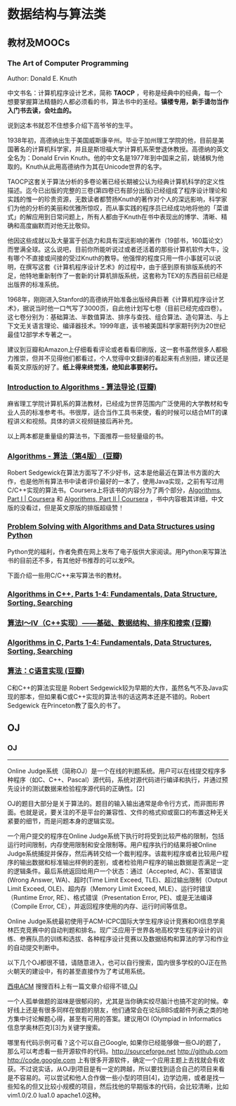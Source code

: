 # 数据结构与算法类

## 教材及MOOCs

### The Art of Computer Programming

Author: Donald E. Knuth

中文书名：计算机程序设计艺术，简称 **TAOCP** ，号称是经典中的经典，每一个想要掌握算法精髓的人都必须看的书，算法书中的圣经。**镇楼专用，新手请勿当作入门书去读，会吐血的。**

说到这本书就忍不住想多介绍下高爷爷的生平。

1938年初，高德纳出生于美国威斯康辛州。毕业于加州理工学院的他，目前是美国著名的计算机科学家，并且是斯坦福大学计算机系荣誉退休教授。高德纳的英文全名为：Donald Ervin Knuth。他的中文名是1977年到中国来之前，姚储枫为他取的。Knuth从此用高德纳作为其在Unicode世界的名字。

TAOCP这套关于算法分析的多卷论著已经长期被公认为经典计算机科学的定义性描述。迄今已出版的完整的三卷(第四卷已有部分出版)已经组成了程序设计理论和实践的惟一的珍贵资源，无数读者都赞扬Knuth的著作对个人的深远影响，科学家们为他的分析的美丽和优雅所惊叹，而从事实践的程序员已经成功地将他的「菜谱式」的解应用到日常问题上，所有人都由于Knuth在书中表现出的博学、清晰、精确和高度幽默而对他无比敬仰。

他因这些成就以及大量富于创造力和具有深远影响的著作（19部书，160篇论文）而誉满全球。这么说吧，目前你所能听说过或者还活着的那些计算机软件大牛，没有哪个不直接或间接的受过Knuth的教导。他强悍的程度只用一件小事就可以说明，在撰写这套《计算机程序设计艺术》的过程中，由于感到原有排版系统的不足，他特地重新制作了一套新的计算机排版系统，这套称为TEX的东西目前已经是出版界的标准系统。

1968年，刚刚进入Stanford的高德纳开始准备出版经典巨著《计算机程序设计艺术》，据说当时他一口气写了3000页，自此他计划写七卷（目前已经完成四卷）。这七卷分别为：基础算法、半数值算法、排序与查找、组合算法、造句算法、与上下文无关语言理论、编译器技术。1999年底，该书被美国科学家期刊列为20世纪最佳12部学术专著之一。

建议到豆瓣和Amazon上仔细看看评论或者看看印刷版，这一套书虽然很多人都极力推崇，但并不见得他们都看过，个人觉得中文翻译的看起来有点别扭，建议还是看英文原版的好了。**纸上得来终觉浅，绝知此事要躬行。**

### [Introduction to Algorithms - 算法导论 (豆瓣)](http://book.douban.com/subject/20432061/)

麻省理工学院计算机系的算法教材，已经成为世界范围内广泛使用的大学教材和专业人员的标准参考书。书很厚，适合当作工具书来使，看的时候可以结合MIT的课程讲义和视频。具体的讲义视频链接后再补充。

以上两本都是重量级的算法书，下面推荐一些轻量级的书。

### [Algorithms - 算法（第4版） (豆瓣)](http://book.douban.com/subject/19952400/)</dt>

Robert Sedgewick在算法方面写了不少好书，这本是他最近在算法书方面的大作，也是他所有算法书中读者评价最好的一本了，使用Java实现，之前有写过用C/C++实现的算法书。Coursera上将该书的内容分为了两个部分，[Algorithms, Part I | Coursera](https://www.coursera.org/course/algs4partI) 和 [Algorithms, Part II | Coursera](https://www.coursera.org/course/algs4partII) ，书中内容极其详细，中文版的没看过，但是英文原版的排版超级赞！

### [Problem Solving with Algorithms and Data Structures using Python](http://interactivepython.org/courselib/static/pythonds/index.html)

Python党的福利，作者免费在网上发布了电子版供大家阅读。用Python来写算法书的目前还不多，有其他好书推荐的可以发PR。

下面介绍一些用C/C++来写算法书的教材。

### [Algorithms in C++, Parts 1-4: Fundamentals, Data Structure, Sorting, Searching](http://www.amazon.com/Algorithms-Parts-1-4-Fundamentals-Structure/dp/0201350882/ref=sr_1_2?ie=UTF8&qid=1412603287&sr=8-2&keywords=Algorithms+Robert+Sedgewick)
### [算法I～IV（C++实现）――基础、数据结构、排序和搜索 (豆瓣)](http://book.douban.com/subject/1143801/)

### [Algorithms in C, Parts 1-4: Fundamentals, Data Structures, Sorting, Searching](http://www.amazon.com/Algorithms-Parts-1-4-Fundamentals-Structures/dp/0201314525/ref=sr_1_2?ie=UTF8&qid=1412603571&sr=8-2&keywords=Algorithms+in+C)
### [算法：C语言实现 (豆瓣)](http://book.douban.com/subject/4065258/)

C和C++的算法实现是 Robert Sedgewick较为早期的大作，虽然名气不及Java实现的那本，但如果看C或C++实现的算法书的话这两本还是不错的。Robert Sedgewick 在Princeton教了蛮久的书了。

## OJ


### OJ

* * * * *

Online Judge系统（简称OJ）是一个在线的判题系统。用户可以在线提交程序多种程序（如C、C++、Pascal）源代码，系统对源代码进行编译和执行，并通过预先设计的测试数据来检验程序源代码的正确性。[2]

OJ的题目大部分是关于算法的。题目的输入输出通常是命令行方式，而非图形界面。也就是说，要关注的不是平台的兼容性、文件的格式抑或窗口的布置这种无关紧要的细节，而是问题本身的逻辑实现。

一个用户提交的程序在Online Judge系统下执行时将受到比较严格的限制，包括运行时间限制，内存使用限制和安全限制等。用户程序执行的结果将被Online Judge系统捕捉并保存，然后再转交给一个裁判程序。该裁判程序或者比较用户程序的输出数据和标准输出样例的差别，或者检验用户程序的输出数据是否满足一定的逻辑条件。最后系统返回给用户一个状态：通过（Accepted, AC）、答案错误(Wrong Answer, WA)、超时(Time Limit Exceed, TLE)、超过输出限制（Output Limit Exceed, OLE)、超内存（Memory Limit Exceed, MLE）、运行时错误（Runtime Error, RE）、格式错误（Presentation Error, PE)、或是无法编译（Compile Error, CE），并返回程序使用的内存、运行时间等信息。

Online Judge系统最初使用于ACM-ICPC国际大学生程序设计竞赛和OI信息学奥林匹克竞赛中的自动判题和排名。现广泛应用于世界各地高校学生程序设计的训练、参赛队员的训练和选拔、各种程序设计竞赛以及数据结构和算法的学习和作业的自动提交判断中。

以下几个OJ都很不错，请随意进入，也可以自行搜索，国内很多学校的OJ正在热火朝天的建设中，有的甚至直接作为了考试用系统。

[西电ACM](http://acm.xidian.edu.cn/index) 搜搜百科上有一篇文章介绍得不错,[OJ](http://baike.soso.com/v708668.htm)

一个人孤单做题的滋味是很郁闷的，尤其是当你确实绞尽脑汁也搞不定的时候。幸好线上还是有很多同样在做题的朋友，他们通常会在论坛BBS或邮件列表之类的地方集中讨论解题心得，甚至有可用的答案。建议用OI (Olympiad in Informatics 信息学奥林匹克)[3]为关键字搜索。

哪里有代码示例可看？这个可以自己Google, 如果你已经能够做一些OJ的题了，那么可以考虑看一些开源软件的代码。http://sourceforge.net <http://github.com> <http://code.google.com> 上有很多开源软件，确定一个应用主题上去找就会有收获。不过说实话，从OJ到项目是有一定的跨越，所以要找到适合自己的项目来看是不容易的。可以尝试和他人合作做一些小型的项目[4]，边学边用，或者是找一些知名的但又比较小规模的项目，然后找他的早期版本的代码，会比较清晰，比如 vim1.0/2.0 lua1.0 apache1.0这种。

